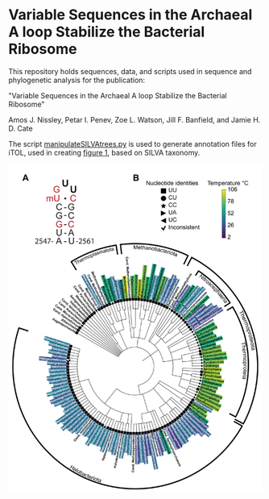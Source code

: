# Variable Sequences in the Archaeal A loop Stabilize the Bacterial Ribosome

This repository holds sequences, data, and scripts used in sequence and phylogenetic analysis for the publication:

"Variable Sequences in the Archaeal A loop Stabilize the Bacterial Ribosome"

Amos J. Nissley, Petar I. Penev, Zoe L. Watson, Jill F. Banfield, and Jamie H. D. Cate

The script [manipulateSILVAtrees.py](manipulateSILVAtrees.py) is used to generate annotation files for iTOL, used in creating [figure 1](Archaea_2554-2555_temp_v2.jpg), based on SILVA taxonomy.

![Figure 1](Figure_1-01.jpg "Figure 1")